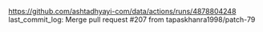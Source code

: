 https://github.com/ashtadhyayi-com/data/actions/runs/4878804248
last_commit_log: Merge pull request #207 from tapaskhanra1998/patch-79
